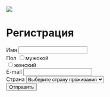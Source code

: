 <div class="form-wrap">
  <div class="profile"><img src="https://html5book.ru/wp-content/uploads/2016/10/profile-image.png">
    <h1>Регистрация</h1>
  </div>
  <form method="post" action="form.php">
    <div>
      <label for="name">Имя</label>
      <input type="text" name="name" required>
    </div>
    <div class="radio">
      <span>Пол</span>
      <label>
        <input type="radio" name="sex" value="мужской">мужской
        <div class="radio-control male"></div>
      </label>
      <label>
        <input type="radio" name="sex" value="женский">женский
        <div class="radio-control female"></div>
      </label>
    </div>
    <div>
      <label for="email">E-mail</label>
      <input type="email" name="email" required>
    </div>
    <div>
      <label for="country">Страна</label>
      <select name="country">
        <option>Выберите страну проживания</option>
        <option value="Россия">Россия</option> 
        <option value="Украина">Украина</option> 
        <option value="Беларусь">Беларусь</option> 
      </select> 
      <div class="select-arrow"></div> 
    </div> 
    <button type="submit">Отправить</button> 
  </form> 
</div>
